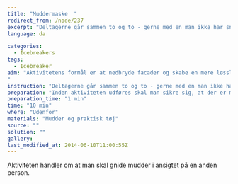 ```yaml
---
title: "Muddermaske  "
redirect_from: /node/237
excerpt: "Deltagerne går sammen to og to - gerne med en man ikke har snakket så meget med. De skal så sætte sig på hug overfor hinanden og får her instruktioner om at skiftevis skulle gnide mudder i hinandens ansigter. Herefter er opgaven løst."
language: da

categories:
  - Icebreakers
tags:
  - Icebreaker
aim: "Aktivitetens formål er at nedbryde facader og skabe en mere løssluppen tilgang til de følgende opgaver.
"
instruction: "Deltagerne går sammen to og to - gerne med en man ikke har snakket så meget med. De skal så sætte sig på hug overfor hinanden og får her instruktioner om at skiftevis skulle gnide mudder i hinandens ansigter. Herefter er opgaven løst."
preparation: "Inden aktiviteten udføres skal man sikre sig, at der er mudder udenfor. Alternativt kan der bruges maling i stedet. Husk at fortælle deltagerne, at de skal have tøj på der gerne må blive beskidt.  "
preparation_time: "1 min"
time: "10 min"
where: "Udenfor"
materials: "Mudder og praktisk tøj"
source: ""
solution: ""
gallery:
last_modified_at: 2014-06-10T11:00:55Z
---
```

Aktiviteten handler om at man skal gnide mudder i ansigtet på en anden person.
